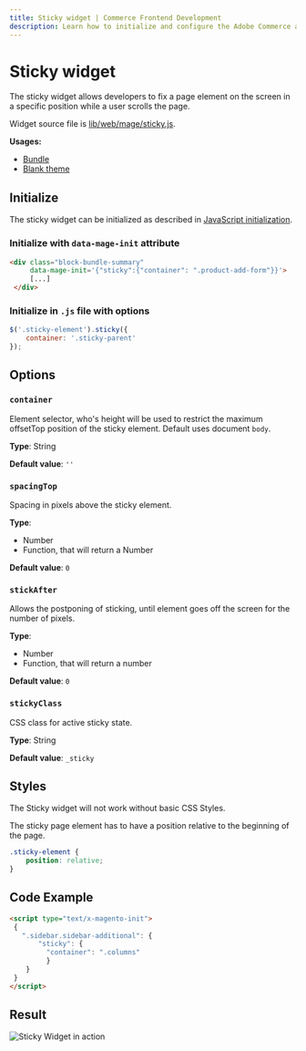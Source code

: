 ```yaml
---
title: Sticky widget | Commerce Frontend Development
description: Learn how to initialize and configure the Adobe Commerce and Magento Open Source Sticky widget.
---
```


# Sticky widget

The sticky widget allows developers to fix a page element on the screen in a specific position while a user scrolls the page.

Widget source file is [lib/web/mage/sticky.js](https://github.com/magento/magento2/blob/2.4/lib/web/mage/sticky.js).

**Usages:**

-  [Bundle](https://github.com/magento/magento2/blob/2.4/app/code/Magento/Bundle/view/frontend/templates/catalog/product/view/summary.phtml)
-  [Blank theme](https://github.com/magento/magento2/blob/2.4/app/design/frontend/Magento/blank/Magento_Theme/web/js/theme.js)

## Initialize

The sticky widget can be initialized as described in [JavaScript initialization](../init.md).

### Initialize with `data-mage-init` attribute

```html
<div class="block-bundle-summary"
     data-mage-init='{"sticky":{"container": ".product-add-form"}}'>
     [...]
 </div>
```

### Initialize in `.js` file with options

```js
$('.sticky-element').sticky({
    container: '.sticky-parent'
});
```

## Options

### `container`

Element selector, who's height will be used to restrict the maximum offsetTop
position of the sticky element. Default uses document `body`.

**Type**: String

**Default value**: `''`

### `spacingTop`

Spacing in pixels above the sticky element.

**Type**:

-  Number
-  Function, that will return a Number

**Default value**: `0`

### `stickAfter`

Allows the postponing of sticking, until element goes off the screen for the number of pixels.

**Type**:

-  Number
-  Function, that will return a number

**Default value**: `0`

### `stickyClass`

CSS class for active sticky state.

**Type**: String

**Default value**: `_sticky`

## Styles

<InlineAlert variant="info" slots="text" />

The Sticky widget will not work without basic CSS Styles.

The sticky page element has to have a position relative to the
beginning of the page.

```css
.sticky-element {
    position: relative;
}
```

## Code Example

```html
<script type="text/x-magento-init">
 {
   ".sidebar.sidebar-additional": {
       "sticky": {
         "container": ".columns"
         }
    }
 }
</script>
```

## Result

![Sticky Widget in action](../../_images/javascript/sticky-widget-result.gif)
